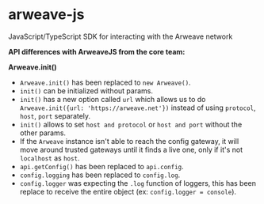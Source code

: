 # arweave-js
JavaScript/TypeScript SDK for interacting with the Arweave network

**API differences with ArweaveJS from the core team:**

**Arweave.init()**
- `Arweave.init()` has been replaced to `new Arweave()`.
- `init()` can be initialized without params.
- `init()` has a new option called `url` which allows us to do `Arweave.init({url: 'https://arweave.net'})` instead of using `protocol`, `host`, `port` separately.
- `init()` allows to set `host and protocol` or `host and port` without the other params.
- If the `Arweave` instance isn't able to reach the config gateway, it will move around trusted gateways until it finds a live one, only if it's not `localhost` as `host`.
- `api.getConfig()` has been replaced to `api.config`.
- `config.logging` has been replaced to `config.log`.
- `config.logger` was expecting the `.log` function of loggers, this has been replace to receive the entire object (ex: `config.logger = console`).